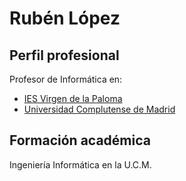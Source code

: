 # Rubén López

## Perfil profesional
Profesor de Informática en:
* [IES Virgen de la Paloma](https://www.palomafp.org/) 
* [Universidad Complutense de Madrid](https://www.ucm.es/)

## Formación académica
Ingeniería Informática en la U.C.M.

